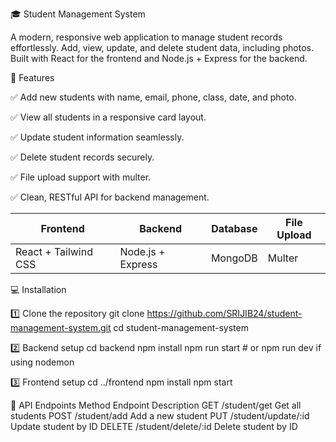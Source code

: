 🎓 Student Management System

A modern, responsive web application to manage student records effortlessly. Add, view, update, and delete student data, including photos. Built with React for the frontend and Node.js + Express for the backend.

🌟 Features

✅ Add new students with name, email, phone, class, date, and photo.

✅ View all students in a responsive card layout.

✅ Update student information seamlessly.

✅ Delete student records securely.

✅ File upload support with multer.

✅ Clean, RESTful API for backend management.

| Frontend             | Backend           | Database        | File Upload |
| -------------------- | ----------------- | --------------- | ----------- |
| React + Tailwind CSS | Node.js + Express | MongoDB         | Multer      |


💻 Installation

1️⃣ Clone the repository git clone https://github.com/SRIJIB24/student-management-system.git cd student-management-system

2️⃣ Backend setup cd backend npm install npm run start # or npm run dev if using nodemon

3️⃣ Frontend setup cd ../frontend npm install npm start

🔗 API Endpoints Method Endpoint Description GET /student/get Get all students POST /student/add Add a new student PUT /student/update/:id Update student by ID DELETE /student/delete/:id Delete student by ID
